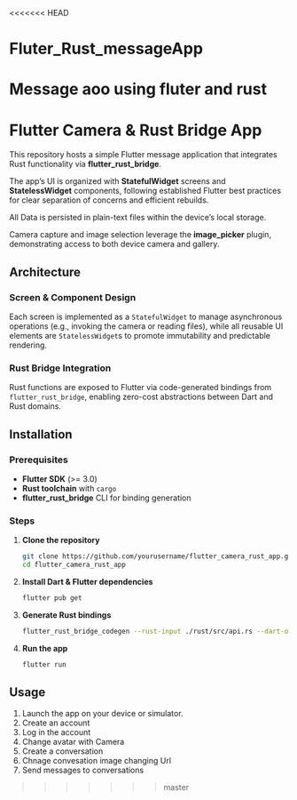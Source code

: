 <<<<<<< HEAD
# Fluter_Rust_messageApp
Message aoo using fluter and rust
=======
# Flutter Camera & Rust Bridge App

This repository hosts a simple Flutter message application that integrates Rust functionality via **flutter_rust_bridge**.

The app’s UI is organized with **StatefulWidget** screens and **StatelessWidget** components, following established Flutter best practices for clear separation of concerns and efficient rebuilds.

All Data is persisted in plain-text files within the device’s local storage.

Camera capture and image selection leverage the **image_picker** plugin, demonstrating access to both device camera and gallery.

## Architecture

### Screen & Component Design  
Each screen is implemented as a `StatefulWidget` to manage asynchronous operations (e.g., invoking the camera or reading files), while all reusable UI elements are `StatelessWidget`s to promote immutability and predictable rendering.

### Rust Bridge Integration  
Rust functions are exposed to Flutter via code-generated bindings from `flutter_rust_bridge`, enabling zero-cost abstractions between Dart and Rust domains.

## Installation

### Prerequisites

- **Flutter SDK** (>= 3.0)  
- **Rust toolchain** with `cargo`  
- **flutter_rust_bridge** CLI for binding generation

### Steps

1. **Clone the repository**  
   ```bash
   git clone https://github.com/yourusername/flutter_camera_rust_app.git
   cd flutter_camera_rust_app
   ```

2. **Install Dart & Flutter dependencies**  
   ```bash
   flutter pub get
   ```

3. **Generate Rust bindings**  
   ```bash
   flutter_rust_bridge_codegen --rust-input ./rust/src/api.rs --dart-output ./lib/bridge_generated.dart
   ```

4. **Run the app**  
   ```bash
   flutter run
   ```

## Usage

1. Launch the app on your device or simulator.  
2. Create an account
3. Log in the account
4. Change avatar with Camera
5. Create a conversation
6. Chnage convesation image changing Url
7. Send messages to conversations
>>>>>>> master
